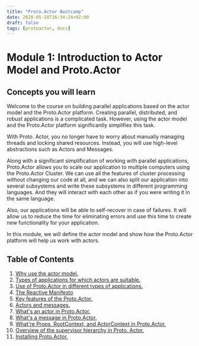 ```yaml
---
title: "Proto.Actor Bootcamp"
date: 2020-05-28T16:34:24+02:00
draft: false
tags: [protoactor, docs]
---
```


# Module 1: Introduction to Actor Model and Proto.Actor

## Concepts you will learn

Welcome to the course on building parallel applications based on the actor model and the Proto.Actor platform. Creating parallel, distributed, and robust applications is a complicated task. However, using the actor model and the Proto.Actor platform significantly simplifies this task.

With Proto. Actor, you no longer have to worry about manually managing threads and locking shared resources. Instead, you will use high-level abstractions such as Actors and Messages.

Along with a significant simplification of working with parallel applications, Proto.Actor allows you to scale our application to multiple computers using the Proto.Actor Cluster. We can use all the features of cluster processing without changing our code at all, and we can also split our application into several subsystems and write these subsystems in different programming languages. And they will interact with each other as if you were writing it in the same language. 

Also, our applications will be able to self-recover in case of failures.  It will allow us to reduce the time for eliminating errors and use this time to create new functionality for your application.

In this module, we will define the actor model and show how the Proto.Actor platform will help us work with actors.

## Table of Contents

1. [Why use the actor model.](lesson-1)
2. [Types of applications for which actors are suitable.](lesson-2)
3. [Use of Proto.Actor in different types of applications.](lesson-3)
4. [The Reactive Manifesto](lesson-4)
5. [Key features of the Proto.Actor.](lesson-5)
6. [Actors and messages.](lesson-6)
7. [What's an actor in Proto.Actor.](lesson-7)
8. [What's a message in Proto.Actor.](lesson-8)
9. [What're Props, RootContext, and ActorContext in Proto.Actor.](lesson-9)
10. [Overview of the supervisor hierarchy in Proto. Actor.](lesson-10)
11. [Installing Proto.Actor.](lesson-11)
